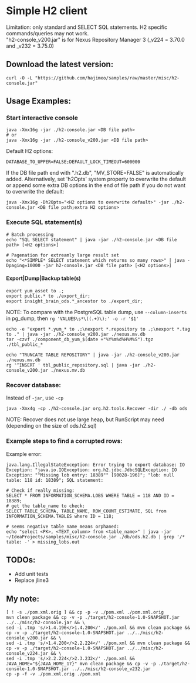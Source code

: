 # Simple H2 client
Limitation: only standard and SELECT SQL statements. H2 specific commands/queries may not work.  
"h2-console_v200.jar" is for Nexus Repository Manager 3 (_v224 = 3.70.0 and _v232 = 3.75.0)

## Download the latest version:
```
curl -O -L "https://github.com/hajimeo/samples/raw/master/misc/h2-console.jar"
```

## Usage Examples:
### Start interactive console
```shell
java -Xmx16g -jar ./h2-console.jar <DB file path>
# or
java -Xmx16g -jar ./h2-console_v200.jar <DB file path>
```
Default H2 options:
```
DATABASE_TO_UPPER=FALSE;DEFAULT_LOCK_TIMEOUT=600000
```
If the DB file path end with ".h2.db", "MV_STORE=FALSE" is automatically added. Alternatively, set 'h2Opts' system property to overwrite the default or append some extra DB options in the end of file path if you do not want to overwrite the default:
```
java -Xmx16g -Dh2Opts="<H2 options to overwrite default>" -jar ./h2-console.jar <DB file path;extra H2 options>
```
### Execute SQL statement(s)
```
# Batch processing
echo "SQL SELECT statement" | java -jar ./h2-console.jar <DB file path> [<H2 options>]

# Pagenation for extreamly large result set
echo "<*SIMPLE* SELECT statement which returns so many rows>" | java -Dpaging=10000 -jar h2-console.jar <DB file path> [<H2 options>]
```
#### Export|Dump|Backup table(s)
```
export yum_asset to .;
export public.* to ./export_dir;
export insight_brain_ods.*_ancestor to ./export_dir;
```
NOTE: To compare with the PostgreSQL table dump, use `--column-inserts` in pg_dump, then `rg 'VALUES\s*\((.+)\);' -o -r '$1'`
```shell
echo -e "export *.yum_* to .;\nexport *.repository to .;\nexport *.tag to ." | java -jar ./h2-console_v200.jar ./nexus.mv.db
tar -czvf ./component_db_yum_$(date +"%Y%m%d%H%M%S").tgz ./tbl_public_*
```

```
echo "TRUNCATE TABLE REPOSITORY" | java -jar ./h2-console_v200.jar ./nexus.mv.db
rg '^INSERT ' tbl_public_repository.sql | java -jar ./h2-console_v200.jar ./nexus.mv.db
```
### Recover database:
Instead of `-jar`, use `-cp`
```shell
java -Xmx4g -cp ./h2-console.jar org.h2.tools.Recover -dir ./ -db ods
```
NOTE: Recover does not use large heap, but RunScript may need (depending on the size of ods.h2.sql)
### Example steps to find a corrupted rows:
Example error:
```
java.lang.IllegalStateException: Error trying to export database: IO Exception: "java.io.IOException: org.h2.jdbc.JdbcSQLException: IO Exception: ""Missing lob entry: 18389"" [90028-196]"; "lob: null table: 118 id: 18389"; SQL statement: 
```
```
# Check if really missing:
SELECT * FROM INFORMATION_SCHEMA.LOBS WHERE TABLE = 118 AND ID = 18389;
# get the table_name to check:
SELECT TABLE_SCHEMA, TABLE_NAME, ROW_COUNT_ESTIMATE, SQL from INFORMATION_SCHEMA.TABLES where ID = 118;

# seems negative table name means orphaned:
echo "select <PK>, <TEXT_column> from <table_name>" | java -jar ~/IdeaProjects/samples/misc/h2-console.jar ./db/ods.h2.db | grep '/* table: -' > missing_lobs.out
```

## TODOs:
- Add unit tests
- Replace jline3

## My note:
```shell
[ ! -s ./pom.xml.orig ] && cp -p -v ./pom.xml ./pom.xml.orig
mvn clean package && cp -v -p ./target/h2-console-1.0-SNAPSHOT.jar ../../misc/h2-console.jar && \
sed -i .tmp 's/>1.4.196</>1.4.200</' ./pom.xml && mvn clean package && cp -v -p ./target/h2-console-1.0-SNAPSHOT.jar ../../misc/h2-console_v200.jar && \
sed -i .tmp 's/>1.4.200</>2.2.224</' ./pom.xml && mvn clean package && cp -v -p ./target/h2-console-1.0-SNAPSHOT.jar ../../misc/h2-console_v224.jar && \
sed -i .tmp 's/>2.2.224</>2.3.232</' ./pom.xml && JAVA_HOME="${JAVA_HOME_17}" mvn clean package && cp -v -p ./target/h2-console-1.0-SNAPSHOT.jar ../../misc/h2-console_v232.jar
cp -p -f -v ./pom.xml.orig ./pom.xml
```

